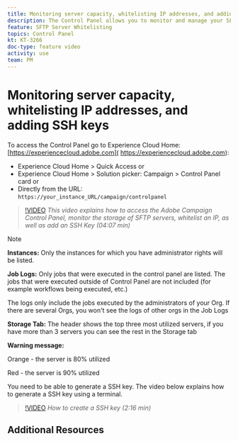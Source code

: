```yaml
---
title: Monitoring server capacity, whitelisting IP addresses, and adding SSH keys
description: The Control Panel allows you to monitor and manage your SFTP storage by instance and whitelist IP addresses.
feature: SFTP Server Whitelisting
topics: Control Panel
kt: KT-3266
doc-type: feature video
activity: use
team: PM
---
```


# Monitoring server capacity, whitelisting IP addresses, and adding SSH keys

To access the Control Panel go to Experience Cloud Home: [https://experiencecloud.adobe.com]( https://experiencecloud.adobe.com):

* Experience Cloud Home > Quick Access
  or
* Experience Cloud Home > Solution picker: Campaign > Control Panel card
  or
* Directly from the URL: `https://your_instance_URL/campaign/controlpanel`

>[!VIDEO](https://video.tv.adobe.com/v/27270?quality=12)
*This video explains how to access the Adobe Campaign Control Panel, monitor the storage of SFTP servers, whitelist an IP, as well as add an SSH Key (04:07 min)*

>[!NOTE]
>
>**Instances:** Only the instances for which you have administrator rights will be listed.
>
>**Job Logs:** Only jobs that were executed in the control panel are listed. The jobs that were executed outside of Control Panel are not included (for example workflows being executed, etc.)
>
>The logs only include the jobs executed by the administrators of your Org. If there are several Orgs, you won't see the logs of other orgs in the Job Logs
>
>**Storage Tab:** The header shows the top three most utilized servers, if you have more than 3 servers you can see the rest in the Storage tab
>
>**Warning message:**
>
>Orange - the server is 80% utilized
>
>Red - the server is 90% utilized

You need to be able to generate a SSH key. The video below explains how to generate a SSH key using a terminal.

>[!VIDEO](https://video.tv.adobe.com/v/27259?quality=12)
*How to create a SSH key (2:16 min)*

## Additional Resources

